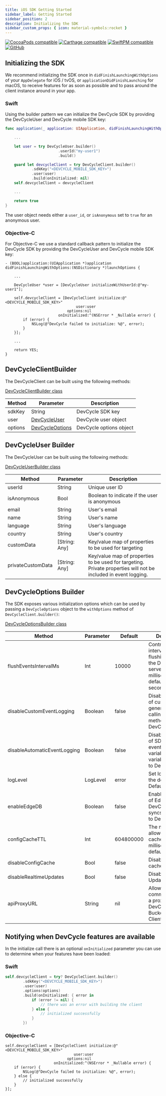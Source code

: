 ```yaml
---
title: iOS SDK Getting Started
sidebar_label: Getting Started
sidebar_position: 2
description: Initializing the SDK
sidebar_custom_props: { icon: material-symbols:rocket }
---
```


[![CocoaPods compatible](https://img.shields.io/cocoapods/v/DevCycle.svg)](https://cocoapods.org/pods/DevCycle)
[![Carthage compatible](https://img.shields.io/badge/Carthage-compatible-4BC51D.svg?style=flat)](https://github.com/Carthage/Carthage)
[![SwiftPM compatible](https://img.shields.io/badge/SwiftPM-compatible-4BC51D.svg?style=flat)](https://swift.org/package-manager/)
[![GitHub](https://img.shields.io/github/stars/devcyclehq/ios-client-sdk.svg?style=social&label=Star&maxAge=2592000)](https://github.com/devcyclehq/ios-client-sdk)

## Initializing the SDK

We recommend initializing the SDK once in `didFinishLaunchingWithOptions` of your `AppDelegate` for iOS / tvOS, or
`applicationDidFinishLaunching` for macOS, to receive features for as soon as possible and to pass around the client
instance around in your app.

### Swift

Using the builder pattern we can initialize the DevCycle SDK by providing the DevCycleUser and DevCycle mobile SDK key:

```swift
func application(_ application: UIApplication, didFinishLaunchingWithOptions launchOptions: [UIApplication.LaunchOptionsKey: Any]?) -> Bool {

    ...

    let user = try DevCycleUser.builder()
                        .userId("my-user1")
                        .build()

    guard let devcycleClient = try DevCycleClient.builder()
            .sdkKey("<DEVCYCLE_MOBILE_SDK_KEY>")
            .user(user)
            .build(onInitialized: nil)
    self.devcycleClient = devcycleClient

    ...

    return true
}
```

The user object needs either a `user_id`, or `isAnonymous` set to `true` for an anonymous user.

### Objective-C

For Objective-C we use a standard callback pattern to initialize the DevCycle SDK by providing the DevCycleUser and
DevCycle mobile SDK key:

```objc
- (BOOL)application:(UIApplication *)application didFinishLaunchingWithOptions:(NSDictionary *)launchOptions {

    ...

    DevCycleUser *user = [DevCycleUser initializeWithUserId:@"my-user1"];

    self.devcycleClient = [DevCycleClient initialize:@"<DEVCYCLE_MOBILE_SDK_KEY>"
                                user:user
                            options:nil
                        onInitialized:^(NSError * _Nullable error) {
        if (error) {
            NSLog(@"DevCycle failed to initialize: %@", error);
        }
    }];

    ...

    return YES;
}
```

## DevCycleClientBuilder

The DevCycleClient can be built using the following methods:

[DevCycleClientBuilder class](https://github.com/DevCycleHQ/ios-client-sdk/blob/main/DevCycle/DevCycleClient.swift#L371)

| Method  | Parameter                                                                                                          | Description             |
| ------- | ------------------------------------------------------------------------------------------------------------------ | ----------------------- |
| sdkKey  | String                                                                                                             | DevCycle SDK key        |
| user    | [DevCycleUser](https://github.com/DevCycleHQ/ios-client-sdk/blob/main/DevCycle/DevCycleUser.swift#L116)            | DevCycle user object    |
| options | [DevCycleOptions](https://github.com/DevCycleHQ/ios-client-sdk/blob/main/DevCycle/Models/DevCycleOptions.swift#L9) | DevCycle options object |

## DevCycleUser Builder

The DevCycleUser can be built using the following methods:

[DevCycleUserBuilder class](https://github.com/DevCycleHQ/ios-client-sdk/blob/main/DevCycle/DevCycleUser.swift#L21)

| Method            | Parameter     | Description                                                                                                     |
| ----------------- | ------------- | --------------------------------------------------------------------------------------------------------------- |
| userId            | String        | Unique user ID                                                                                                  |
| isAnonymous       | Bool          | Boolean to indicate if the user is anonymous                                                                    |
| email             | String        | User's email                                                                                                    |
| name              | String        | User's name                                                                                                     |
| language          | String        | User's language                                                                                                 |
| country           | String        | User's country                                                                                                  |
| customData        | [String: Any] | Key/value map of properties to be used for targeting                                                            |
| privateCustomData | [String: Any] | Key/value map of properties to be used for targeting. Private properties will not be included in event logging. |

## DevCycleOptions Builder

The SDK exposes various initialization options which can be used by passing a `DevCycleOptions` object to the
`withOptions` method of `DevCycleClient.builder()`:

[DevCycleOptionsBuilder class](https://github.com/DevCycleHQ/ios-client-sdk/blob/main/DevCycle/Models/DevCycleOptions.swift#L17)

| Method                       | Parameter | Default   | Description                                                                                                    |
| ---------------------------- | --------- | --------- | -------------------------------------------------------------------------------------------------------------- |
| flushEventsIntervalMs        | Int       | 10000     | Controls the interval between flushing events to the DevCycle servers in milliseconds, defaults to 10 seconds. |
| disableCustomEventLogging    | Boolean   | false     | Disables logging of custom events generated by calling `.track()` method to DevCycle.                          |
| disableAutomaticEventLogging | Boolean   | false     | Disables logging of SDK generated events (e.g. variableEvaluated, variableDefaulted) to DevCycle.              |
| logLevel                     | LogLevel  | error     | Set log level of the default logger. Defaults to `error`                                                       |
| enableEdgeDB                 | Boolean   | false     | Enables the usage of EdgeDB for DevCycle that syncs User Data to DevCycle.                                     |
| configCacheTTL               | Int       | 604800000 | The maximum allowed age of a cached config in milliseconds, defaults to 7 days                                 |
| disableConfigCache           | Bool      | false     | Disable the use of cached configs                                                                              |
| disableRealtimeUpdates       | Bool      | false     | Disable Realtime Updates                                                                                       |
| apiProxyURL                  | String    | nil       | Allows the SDK to communicate with a proxy of DevCycle Bucketing API / Client SDK API.                         |

## Notifying when DevCycle features are available

In the initialize call there is an optional `onInitialized` parameter you can use to determine when your features have
been loaded:

### Swift

```swift
self.devcycleClient = try? DevCycleClient.builder()
        .sdkKey("<DEVCYCLE_MOBILE_SDK_KEY>")
        .user(user)
        .options(options)
        .build(onInitialized: { error in
            if (error != nil) {
                // there was an error with building the client
            } else {
                // initialized successfully
            }
        })
```

### Objective-C

```objc
self.devcycleClient = [DevCycleClient initialize:@"<DEVCYCLE_MOBILE_SDK_KEY>"
                               user:user
                            options:nil
                      onInitialized:^(NSError * _Nullable error) {
    if (error) {
        NSLog(@"DevCycle failed to initialize: %@", error);
    } else {
        // initialized successfully
    }
}];
```
